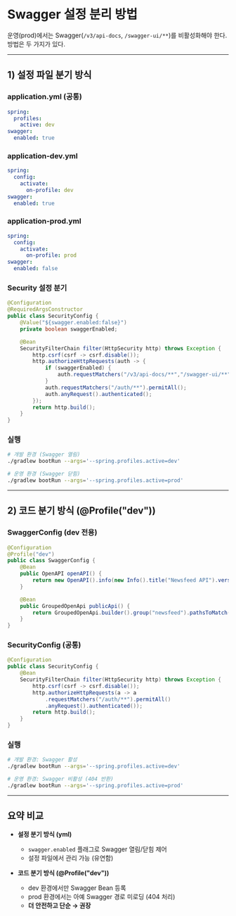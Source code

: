 # Swagger 설정 분리 방법

운영(prod)에서는 Swagger(`/v3/api-docs`, `/swagger-ui/**`)를 비활성화해야 한다.  
방법은 두 가지가 있다.

---

## 1) 설정 파일 분기 방식

### application.yml (공통)
```yaml
spring:
  profiles:
    active: dev
swagger:
  enabled: true
```

### application-dev.yml
```yaml
spring:
  config:
    activate:
      on-profile: dev
swagger:
  enabled: true
```

### application-prod.yml
```yaml
spring:
  config:
    activate:
      on-profile: prod
swagger:
  enabled: false
```

### Security 설정 분기
```java
@Configuration
@RequiredArgsConstructor
public class SecurityConfig {
    @Value("${swagger.enabled:false}")
    private boolean swaggerEnabled;

    @Bean
    SecurityFilterChain filter(HttpSecurity http) throws Exception {
        http.csrf(csrf -> csrf.disable());
        http.authorizeHttpRequests(auth -> {
            if (swaggerEnabled) {
                auth.requestMatchers("/v3/api-docs/**","/swagger-ui/**","/swagger-ui.html").permitAll();
            }
            auth.requestMatchers("/auth/**").permitAll();
            auth.anyRequest().authenticated();
        });
        return http.build();
    }
}
```

### 실행
```bash
# 개발 환경 (Swagger 열림)
./gradlew bootRun --args='--spring.profiles.active=dev'

# 운영 환경 (Swagger 닫힘)
./gradlew bootRun --args='--spring.profiles.active=prod'
```

---

## 2) 코드 분기 방식 (@Profile("dev"))

### SwaggerConfig (dev 전용)
```java
@Configuration
@Profile("dev")
public class SwaggerConfig {
    @Bean
    public OpenAPI openAPI() {
        return new OpenAPI().info(new Info().title("Newsfeed API").version("v1.0.0"));
    }

    @Bean
    public GroupedOpenApi publicApi() {
        return GroupedOpenApi.builder().group("newsfeed").pathsToMatch("/**").build();
    }
}
```

### SecurityConfig (공통)
```java
@Configuration
public class SecurityConfig {
    @Bean
    SecurityFilterChain filter(HttpSecurity http) throws Exception {
        http.csrf(csrf -> csrf.disable());
        http.authorizeHttpRequests(a -> a
            .requestMatchers("/auth/**").permitAll()
            .anyRequest().authenticated());
        return http.build();
    }
}
```

### 실행
```bash
# 개발 환경: Swagger 활성
./gradlew bootRun --args='--spring.profiles.active=dev'

# 운영 환경: Swagger 비활성 (404 반환)
./gradlew bootRun --args='--spring.profiles.active=prod'
```

---

## 요약 비교

- **설정 분기 방식 (yml)**  
  - `swagger.enabled` 플래그로 Swagger 열림/닫힘 제어  
  - 설정 파일에서 관리 가능 (유연함)

- **코드 분기 방식 (@Profile("dev"))**  
  - dev 환경에서만 Swagger Bean 등록  
  - prod 환경에서는 아예 Swagger 경로 미로딩 (404 처리)  
  - **더 안전하고 단순 → 권장**
